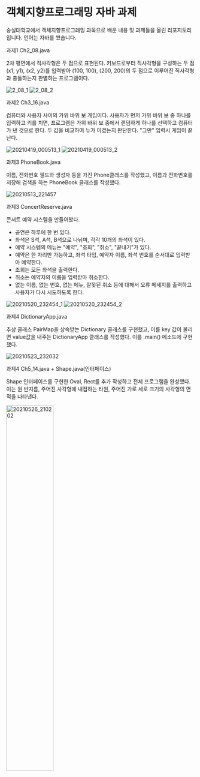 # 객체지향프로그래밍 자바 과제 

숭실대학교에서 객체지향프로그래밍 과목으로 배운 내용 및 과제들을 올린 리포지토리입니다. 언어는 자바를 썼습니다.

과제1 Ch2_08.java

2차 평면에서 직사각형은 두 점으로 표현된다. 키보드로부터 직사각형을 구성하는 두 점 (x1, y1), (x2, y2)를 입력받아 (100, 100), (200, 200)의 두 점으로 이루어진 직사각형과 충돌하는지 판별하는 프로그램이다.

![2_08_1](https://user-images.githubusercontent.com/20348923/130470617-09e58898-9ed0-4606-9d3b-663591162c92.png)
![2_08_2](https://user-images.githubusercontent.com/20348923/130470634-0ee4f4e3-899b-4341-aed9-f58325027aa1.png)

과제2 Ch3_16.java

컴퓨터와 사용자 사이의 가위 바위 보 게임이다. 사용자가 먼저 가위 바위 보 중 하나를 입력하고 <Enter>키를 치면, 프로그램은 가위 바위 보 중에서 랜덤하게 하나를 선택하고 컴퓨터가 낸 것으로 한다. 두 값을 비교하여 누가 이겼는지 판단한다. "그만" 입력시 게임이 끝난다.

![20210419_000513_1](https://user-images.githubusercontent.com/20348923/130470671-6de18578-70dd-48ea-9c62-c28a6e324f0d.png)
![20210419_000513_2](https://user-images.githubusercontent.com/20348923/130470674-89e48eb9-f2fb-4f95-9b2c-3d5cd6724c53.png)

과제3 PhoneBook.java

이름, 전화번호 필드와 생성자 등을 가진 Phone클래스를 작성했고, 이름과 전화번호를 저장해 검색을 하는 PhoneBook 클래스를 작성했다.

![20210513_221457](https://user-images.githubusercontent.com/20348923/130470694-90c073b4-a66c-406e-8131-3c1f7b0febfb.png)

과제3 ConcertReserve.java

콘서트 예약 시스템을 만들어봤다. 
* 공연은 하루에 한 번 있다.
* 좌석은 S석, A석, B석으로 나뉘며, 각각 10개의 좌석이 있다.
* 예약 시스템의 메뉴는 "예약", "조회", "취소", "끝내기"가 있다.
* 예약은 한 자리만 가능하고, 좌석 타입, 예약자 이름, 좌석 번호를 순서대로 입력받아 예약한다.
* 조회는 모든 좌석을 출력한다.
* 취소는 예약자의 이름을 입력받아 취소한다.
* 없는 이름, 없는 번호, 없는 메뉴, 잘못된 취소 등에 대해서 오류 메세지를 출력하고 사용자가 다시 시도하도록 한다.

![20210520_232454_1](https://user-images.githubusercontent.com/20348923/130470696-97ad3f31-0e55-421d-a155-20186bca3f55.png)
![20210520_232454_2](https://user-images.githubusercontent.com/20348923/130470698-066347e1-48ff-48c4-9cf9-3a0f97cccef6.png)

과제4 DictionaryApp.java

추상 클래스 PairMap을 상속받는 Dictionary 클래스를 구현했고, 이를 key 값이 불리면 value값을 내주는 DictionaryApp 클래스를 작성했다. 이를 .main() 메소드에 구현했다. 

![20210523_232032](https://user-images.githubusercontent.com/20348923/130470721-8ae5eaf8-0b41-4113-9480-13b52e37c72e.png)

과제4 Ch5_14.java + Shape.java(인터페이스)

Shape 인터페이스를 구현한 Oval, Rect를 추가 작성하고 전체 프로그램을 완성했다. 이는 원 반지름, 주어진 사각형에 내접하는 타원, 주어진 가로 세로 크기의 사각형의 면적을 나타낸다.

<img width="50%" alt="20210526_210202" src="https://user-images.githubusercontent.com/20348923/130635103-1095699e-4b07-43f2-b41c-06411d06f88b.png">
